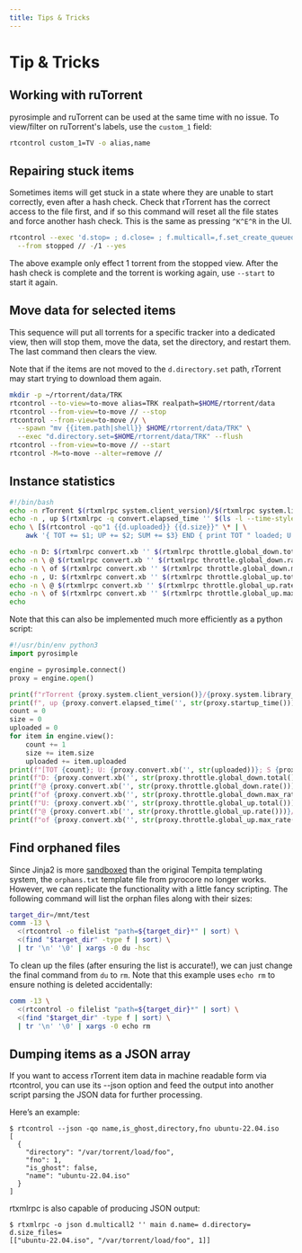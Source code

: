 ```yaml
---
title: Tips & Tricks
---
```


# Tip & Tricks

## Working with ruTorrent

pyrosimple and ruTorrent can be used at the same time with no
issue. To view/filter on ruTorrent's labels, use the `custom_1` field:

```bash
rtcontrol custom_1=TV -o alias,name
```

## Repairing stuck items

Sometimes items will get stuck in a state where they are unable to
start correctly, even after a hash check. Check that rTorrent has the
correct access to the file first, and if so this command will reset
all the file states and force another hash check. This is the same as
pressing `^K^E^R` in the UI.

```bash
rtcontrol --exec 'd.stop= ; d.close= ; f.multicall=,f.set_create_queued=0,f.set_resize_queued=0 ; d.check_hash=' \
  --from stopped // -/1 --yes
```

The above example only effect 1 torrent from the stopped view. After
the hash check is complete and the torrent is working again, use
`--start` to start it again.

## Move data for selected items

This sequence will put all torrents for a specific tracker into a
dedicated view, then will stop them, move the data, set the directory,
and restart them. The last command then clears the view.

Note that if the items are not moved to the `d.directory.set` path,
rTorrent may start trying to download them again.

```bash
mkdir -p ~/rtorrent/data/TRK
rtcontrol --to-view=to-move alias=TRK realpath=$HOME/rtorrent/data
rtcontrol --from-view=to-move // --stop
rtcontrol --from-view=to-move // \
  --spawn "mv {{item.path|shell}} $HOME/rtorrent/data/TRK" \
  --exec "d.directory.set=$HOME/rtorrent/data/TRK" --flush
rtcontrol --from-view=to-move // --start
rtcontrol -M=to-move --alter=remove //
```

## Instance statistics

```bash
#!/bin/bash
echo -n rTorrent $(rtxmlrpc system.client_version)/$(rtxmlrpc system.library_version)
echo -n , up $(rtxmlrpc -q convert.elapsed_time '' $(ls -l --time-style '+%s' $SCGI_SOCKET | awk '{print $6}'))
echo \ [$(rtcontrol -qo"1 {{d.uploaded}} {{d.size}}" \* | \
    awk '{ TOT += $1; UP += $2; SUM += $3} END { print TOT " loaded; U: " UP/1024/1024/1024 " GiB; S: " SUM/1024/1024/1024 }') GiB]

echo -n D: $(rtxmlrpc convert.xb '' $(rtxmlrpc throttle.global_down.total))
echo -n \ @ $(rtxmlrpc convert.xb '' $(rtxmlrpc throttle.global_down.rate))/s
echo -n \ of $(rtxmlrpc convert.xb '' $(rtxmlrpc throttle.global_down.max_rate))/s
echo -n , U: $(rtxmlrpc convert.xb '' $(rtxmlrpc throttle.global_up.total))
echo -n \ @ $(rtxmlrpc convert.xb '' $(rtxmlrpc throttle.global_up.rate))/s
echo -n \ of $(rtxmlrpc convert.xb '' $(rtxmlrpc throttle.global_up.max_rate))/s
echo
```

Note that this can also be implemented much more efficiently as a python script:
```python
#!/usr/bin/env python3
import pyrosimple

engine = pyrosimple.connect()
proxy = engine.open()

print(f"rTorrent {proxy.system.client_version()}/{proxy.system.library_version()}", end='')
print(f", up {proxy.convert.elapsed_time('', str(proxy.startup_time()))}", end='')
count = 0
size = 0
uploaded = 0
for item in engine.view():
    count += 1
    size += item.size
    uploaded += item.uploaded
print(f"[TOT {count}; U: {proxy.convert.xb('', str(uploaded))}; S {proxy.convert.xb('', str(size))}]")
print(f"D: {proxy.convert.xb('', str(proxy.throttle.global_down.total()))} ", end='')
print(f"@ {proxy.convert.xb('', str(proxy.throttle.global_down.rate()))}/s ", end='')
print(f"of {proxy.convert.xb('', str(proxy.throttle.global_down.max_rate()))}/s, ", end='')
print(f"U: {proxy.convert.xb('', str(proxy.throttle.global_up.total()))} ", end='')
print(f"@ {proxy.convert.xb('', str(proxy.throttle.global_up.rate()))}/s ", end='')
print(f"of {proxy.convert.xb('', str(proxy.throttle.global_up.max_rate()))}/s")
```

## Find orphaned files

Since Jinja2 is more
[sandboxed](https://jinja.palletsprojects.com/en/3.1.x/sandbox/) than
the original Tempita templating system, the `orphans.txt` template
file from pyrocore no longer works. However, we can replicate the
functionality with a little fancy scripting. The following command
will list the orphan files along with their sizes:

```bash
target_dir=/mnt/test
comm -13 \
  <(rtcontrol -o filelist "path=${target_dir}*" | sort) \
  <(find "$target_dir" -type f | sort) \
  | tr '\n' '\0' | xargs -0 du -hsc
```

To clean up the files (after ensuring the list is accurate!), we can
just change the final command from `du` to `rm`. Note that this
example uses `echo rm` to ensure nothing is deleted accidentally:

```bash
comm -13 \
  <(rtcontrol -o filelist "path=${target_dir}*" | sort) \
  <(find "$target_dir" -type f | sort) \
  | tr '\n' '\0' | xargs -0 echo rm
```

## Dumping items as a JSON array

If you want to access rTorrent item data in machine readable form via rtcontrol, you can use its --json option and feed the output into another script parsing the JSON data for further processing.

Here’s an example:

```
$ rtcontrol --json -qo name,is_ghost,directory,fno ubuntu-22.04.iso
[
  {
    "directory": "/var/torrent/load/foo",
    "fno": 1,
    "is_ghost": false,
    "name": "ubuntu-22.04.iso"
  }
]
```

rtxmlrpc is also capable of producing JSON output:
```
$ rtxmlrpc -o json d.multicall2 '' main d.name= d.directory= d.size_files=
[["ubuntu-22.04.iso", "/var/torrent/load/foo", 1]]
```
